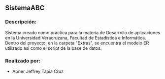  ## SistemaABC

### Descripción:  
Sistema creado como práctica para la materia de Desarrollo de aplicaciones en la Universidad Veracruzana, Facultad de Estadística e Informática.  
Dentro del proyecto, en la carpeta "Extras", se encuentra el modelo ER utilizado así como el script de la base de datos.

### Realizado por:
- Abner Jeffrey Tapia Cruz

